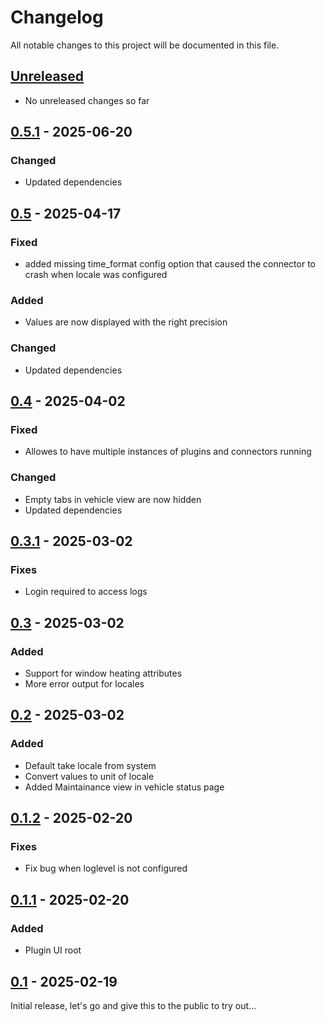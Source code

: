 # Changelog

All notable changes to this project will be documented in this file.

## [Unreleased]
- No unreleased changes so far

## [0.5.1] - 2025-06-20
### Changed
- Updated dependencies

## [0.5] - 2025-04-17
### Fixed
- added missing time_format config option that caused the connector to crash when locale was configured

### Added
- Values are now displayed with the right precision

### Changed
- Updated dependencies

## [0.4] - 2025-04-02
### Fixed
- Allowes to have multiple instances of plugins and connectors running

### Changed
- Empty tabs in vehicle view are now hidden
- Updated dependencies

## [0.3.1] - 2025-03-02
### Fixes
- Login required to access logs

## [0.3] - 2025-03-02
### Added
- Support for window heating attributes
- More error output for locales

## [0.2] - 2025-03-02
### Added
- Default take locale from system
- Convert values to unit of locale
- Added Maintainance view in vehicle status page

## [0.1.2] - 2025-02-20
### Fixes
- Fix bug when loglevel is not configured

## [0.1.1] - 2025-02-20
### Added
- Plugin UI root

## [0.1] - 2025-02-19
Initial release, let's go and give this to the public to try out...

[unreleased]: https://github.com/tillsteinbach/CarConnectivity-plugin-webui/compare/v0.5.1...HEAD
[0.5.1]: https://github.com/tillsteinbach/CarConnectivity-plugin-webui/releases/tag/v0.5.1
[0.5]: https://github.com/tillsteinbach/CarConnectivity-plugin-webui/releases/tag/v0.5
[0.4]: https://github.com/tillsteinbach/CarConnectivity-plugin-webui/releases/tag/v0.4
[0.3.1]: https://github.com/tillsteinbach/CarConnectivity-plugin-webui/releases/tag/v0.3.1
[0.3]: https://github.com/tillsteinbach/CarConnectivity-plugin-webui/releases/tag/v0.3
[0.2]: https://github.com/tillsteinbach/CarConnectivity-plugin-webui/releases/tag/v0.2
[0.1.2]: https://github.com/tillsteinbach/CarConnectivity-plugin-webui/releases/tag/v0.1.2
[0.1.1]: https://github.com/tillsteinbach/CarConnectivity-plugin-webui/releases/tag/v0.1.1
[0.1]: https://github.com/tillsteinbach/CarConnectivity-plugin-webui/releases/tag/v0.1
